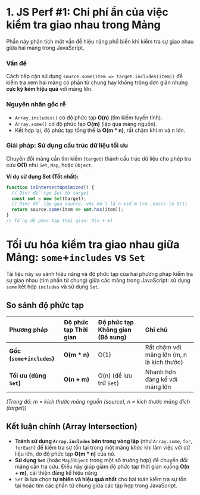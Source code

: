 # 1. JS Perf #1: Chi phí ẩn của việc kiểm tra giao nhau trong Mảng

Phần này phân tích một vấn đề hiệu năng phổ biến khi kiểm tra sự giao nhau giữa hai mảng trong JavaScript.

### Vấn đề

Cách tiếp cận sử dụng `source.some(item => target.includes(item))` để kiểm tra xem hai mảng có phần tử chung hay không trông đơn giản nhưng **cực kỳ kém hiệu quả** với mảng lớn.

### Nguyên nhân gốc rễ

*   `Array.includes()` có độ phức tạp **O(n)** (tìm kiếm tuyến tính).
*   `Array.some()` có độ phức tạp **O(m)** (lặp qua mảng nguồn).
*   Kết hợp lại, độ phức tạp tổng thể là **O(m * n)**, rất chậm khi m và n lớn.

### Giải pháp: Sử dụng cấu trúc dữ liệu tối ưu

Chuyển đổi mảng cần tìm kiếm (`target`) thành cấu trúc dữ liệu cho phép tra cứu **O(1)** như `Set`, `Map`, hoặc `Object`.

**Ví dụ sử dụng Set (Tốt nhất):**

```javascript
function isIntersectOptimized() {
  // O(n) để tạo Set từ target
  const set = new Set(target);
  // O(m) để lặp qua source, với mỗi lần kiểm tra .has() là O(1)
  return source.some(item => set.has(item));
}
// Tổng độ phức tạp thời gian: O(n + m)
````
# Tối ưu hóa kiểm tra giao nhau giữa Mảng: `some`+`includes` vs `Set`

Tài liệu này so sánh hiệu năng và độ phức tạp của hai phương pháp kiểm tra sự giao nhau (tìm phần tử chung) giữa các mảng trong JavaScript: sử dụng `some` kết hợp `includes` và sử dụng `Set`.

## So sánh độ phức tạp

| Phương pháp             | Độ phức tạp Thời gian | Độ phức tạp Không gian (Bổ sung) | Ghi chú                                       |
| :---------------------- | :-------------------- | :------------------------------- | :-------------------------------------------- |
| **Gốc (`some`+`includes`)** | **O(m * n)**          | O(1)                             | Rất chậm với mảng lớn (m, n là kích thước) |
| **Tối ưu (dùng `Set`)**   | **O(n + m)**          | O(n) (để lưu trữ `Set`)         | Nhanh hơn đáng kể với mảng lớn             |

*(Trong đó: m = kích thước mảng nguồn (source), n = kích thước mảng đích (target))*

## Kết luận chính (Array Intersection)

*   **Tránh sử dụng `Array.includes` bên trong vòng lặp** (như `Array.some`, `for`, `forEach`) để kiểm tra sự tồn tại trong một mảng *khác* khi làm việc với dữ liệu lớn, do độ phức tạp **O(m * n)** của nó.
*   **Sử dụng `Set`** (hoặc `Map`/`Object` trong một số trường hợp) để chuyển đổi mảng cần tra cứu. Điều này giúp giảm độ phức tạp thời gian xuống **O(n + m)**, cải thiện đáng kể hiệu năng.
*   `Set` là lựa chọn **tự nhiên và hiệu quả nhất** cho bài toán kiểm tra sự tồn tại hoặc tìm các phần tử chung giữa các tập hợp trong JavaScript.
